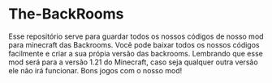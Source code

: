 # The-BackRooms

Esse repositório serve para guardar todos os nossos códigos de nosso mod para minecraft das Backrooms. Você pode baixar todos os nossos códigos facilmente e criar a sua própia versão das backrooms. Lembrando que esse mod será para a versão 1.21 do Minecraft, caso seja qualquer outra versão ele não irá funcionar. Bons jogos com o nosso mod!
